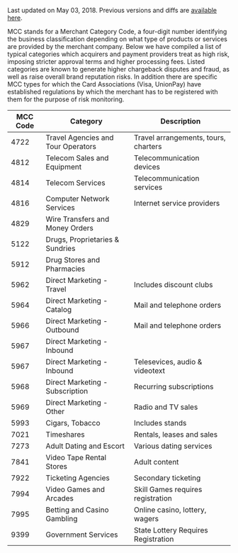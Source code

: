 
Last updated on May 03, 2018. Previous versions and diffs are [available here](http://github.com/bongloy/bongloy-terms).

MCC stands for a Merchant Category Code, a four-digit number identifying the business classification depending on what type of products or services are provided by the merchant company. Below we have compiled a list of typical categories which acquirers and payment providers treat as high risk, imposing stricter approval terms and higher processing fees. Listed categories are known to generate higher chargeback disputes and fraud, as well as raise overall brand reputation risks. In addition there are specific MCC types for which the Card Associations (Visa, UnionPay) have established regulations by which the merchant has to be registered with them for the purpose of risk monitoring.

|MCC Code|Category|Description|
|--- |--- |--- |
|4722|Travel Agencies and Tour Operators|Travel arrangements, tours, charters|
|4812|Telecom Sales and Equipment|Telecommunication devices|
|4814|Telecom Services|Telecommunication services|
|4816|Computer Network Services|Internet service providers|
|4829|Wire Transfers and Money Orders|
|5122|Drugs, Proprietaries & Sundries|
|5912|Drug Stores and Pharmacies|
|5962|Direct Marketing - Travel|Includes discount clubs|
|5964|Direct Marketing - Catalog|Mail and telephone orders|
|5966|Direct Marketing - Outbound|Mail and telephone orders|
|5967|Direct Marketing - Inbound|
|5967|Direct Marketing - Inbound|Telesevices, audio & videotext|
|5968|Direct Marketing - Subscription|Recurring subscriptions|
|5969|Direct Marketing - Other|Radio and TV sales|
|5993|Cigars, Tobacco|Includes stands|
|7021|Timeshares|Rentals, leases and sales|
|7273|Adult Dating and Escort|Various dating services|
|7841|Video Tape Rental Stores|Adult content|
|7922|Ticketing Agencies|Secondary ticketing|
|7994|Video Games and Arcades|Skill Games requires registration|
|7995|Betting and Casino Gambling|Online casino, lottery, wagers|
|9399|Government Services|State Lottery Requires Registration|
